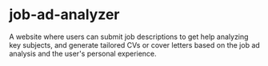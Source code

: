 # job-ad-analyzer
A website where users can submit job descriptions to get help analyzing key subjects, and generate tailored CVs or cover letters based on the job ad analysis and the user's personal experience.
